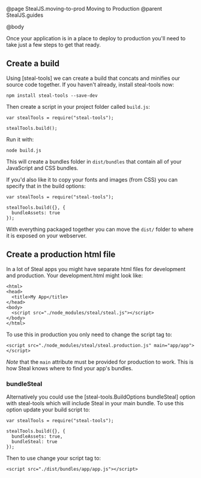 @page StealJS.moving-to-prod Moving to Production
@parent StealJS.guides

@body

Once your application is in a place to deploy to production you'll need to take just a few steps to get that ready.

## Create a build

Using [steal-tools] we can create a build that concats and minifies our source code together. If you haven't already, install steal-tools now:

```
npm install steal-tools --save-dev
```

Then create a script in your project folder called `build.js`:

```
var stealTools = require("steal-tools");

stealTools.build();
```

Run it with:

```
node build.js
```

This will create a bundles folder in `dist/bundles` that contain all of your JavaScript and CSS bundles.

If you'd also like it to copy your fonts and images (from CSS) you can specify that in the build options:

```
var stealTools = require("steal-tools");

stealTools.build({}, {
  bundleAssets: true
});
```

With everything packaged together you can move the `dist/` folder to where it is exposed on your webserver.

## Create a production html file

In a lot of Steal apps you might have separate html files for development and production. Your development.html might look like:

```
<html>
<head>
  <title>My App</title>
</head>
<body>
  <script src="./node_modules/steal/steal.js"></script>
</body>
</html>
```

To use this in production you only need to change the script tag to:

```
<script src="./node_modules/steal/steal.production.js" main="app/app"></script>
```

*Note* that the `main` attribute must be provided for production to work. This is how Steal knows where to find your app's bundles.

### bundleSteal

Alternatively you could use the [steal-tools.BuildOptions bundleSteal] option with steal-tools which will include Steal in your main bundle. To use this option update your build script to:

```
var stealTools = require("steal-tools");

stealTools.build({}, {
  bundleAssets: true,
  bundleSteal: true
});
```

Then to use change your script tag to:

```
<script src="./dist/bundles/app/app.js"></script>
```
